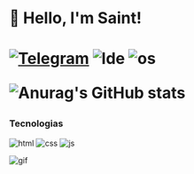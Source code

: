 <h1>👋 Hello, I'm Saint!<h1/>

[ ![Telegram](https://img.shields.io/badge/Telegram-2CA5E0?style=for-the-badge&logo=telegram&logoColor=white)](http://t.me/xSaintdev)
![Ide](https://img.shields.io/badge/sublime_text-%23575757.svg?&style=for-the-badge&logo=sublime-text&logoColor=important)
![os](https://img.shields.io/badge/Arch_Linux-1793D1?style=for-the-badge&logo=arch-linux&logoColor=white)

![Anurag's GitHub stats](https://github-readme-stats.vercel.app/api?username=saint-dev&show_icons=true&theme=dracula)

### Tecnologias
![html](https://img.shields.io/badge/HTML5-E34F26?style=for-the-badge&logo=html5&logoColor=white)
![css](https://img.shields.io/badge/CSS3-1572B6?style=for-the-badge&logo=css3&logoColor=white)
![js](https://img.shields.io/badge/JavaScript-323330?style=for-the-badge&logo=javascript&logoColor=F7DF1E)

![gif](https://steamuserimages-a.akamaihd.net/ugc/949599512600537346/10AF91C3120D444569F4F7DA3BDA9E2630831D0A/?imw=512&imh=304&ima=fit&impolicy=Letterbox&imcolor=%23000000&letterbox=true)
